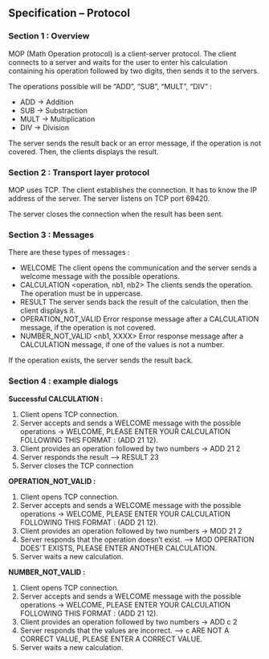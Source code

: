 ## Specification – Protocol

### Section 1 : Overview

MOP (Math Operation protocol) is a client-server protocol. 
The client connects to a server and waits for the user to enter his calculation containing his operation followed by two digits, then sends it to the servers.

The operations possible will be “ADD”, “SUB”, “MULT”, “DIV” :
-	ADD -> Addition
-	SUB -> Substraction
-	MULT -> Multiplication
-	DIV -> Division

The server sends the result back or an error message, if the operation is not covered.
Then, the clients displays the result.

### Section 2 : Transport layer protocol

MOP uses TCP. The client establishes the connection. 
It has to know the IP address of the server. 
The server listens on TCP port 69420.

The server closes the connection when the result has been sent.

### Section 3 : Messages

There are these types of messages :
-	WELCOME
     The client opens the communication and the server sends a welcome message with the possible operations.
-	CALCULATION <operation, nb1, nb2>
     The clients sends the operation. The operation must be in uppercase.
-	RESULT 
     The server sends back the result of the calculation, then the client displays it.
-	OPERATION_NOT_VALID <operation>
     Error response message after a CALCULATION message, if the operation is not covered.
-   NUMBER_NOT_VALID <nb1, XXXX>
     Error response message after a CALCULATION message, if one of the values is not a number.

If the operation exists, the server sends the result back.

### Section 4 : example dialogs

**Successful CALCULATION :**
1. Client opens TCP connection.
2. Server accepts and sends a WELCOME message with the possible operations -> WELCOME, PLEASE ENTER YOUR CALCULATION FOLLOWING THIS FORMAT : <OP> <NB1> <NB2> (ADD 21 12). 
3. Client provides an operation followed by two numbers -> ADD 21 2
4. Server responds the result --> RESULT 23
5. Server closes the TCP connection

**OPERATION_NOT_VALID :**
1. Client opens TCP connection.
2. Server accepts and sends a WELCOME message with the possible operations -> WELCOME, PLEASE ENTER YOUR CALCULATION FOLLOWING THIS FORMAT : <OP> <NB1> <NB2> (ADD 21 12).
3. Client provides an operation followed by two numbers -> MOD 21 2
4. Server responds that the operation doesn’t exist. --> MOD OPERATION DOES'T EXISTS, PLEASE ENTER ANOTHER CALCULATION.
5. Server waits a new calculation.

**NUMBER_NOT_VALID :**
1. Client opens TCP connection.
2. Server accepts and sends a WELCOME message with the possible operations -> WELCOME, PLEASE ENTER YOUR CALCULATION FOLLOWING THIS FORMAT : <OP> <NB1> <NB2> (ADD 21 12).
3. Client provides an operation followed by two numbers -> ADD c 2
4. Server responds that the values are incorrect. --> c ARE NOT A CORRECT VALUE, PLEASE ENTER A CORRECT VALUE.
5. Server waits a new calculation.




